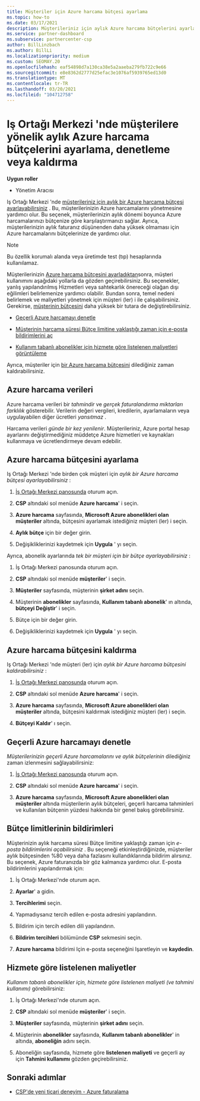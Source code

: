 ```yaml
---
title: Müşteriler için Azure harcama bütçesi ayarlama
ms.topic: how-to
ms.date: 03/17/2021
description: Müşterileriniz için aylık Azure harcama bütçelerini ayarlamayı veya kaldırmayı ve ayrıca Azure harcama verilerini görüntülemeyi ve bütçeye ilişkin bildirimleri ayarlamayı öğrenin.
ms.service: partner-dashboard
ms.subservice: partnercenter-csp
author: BillLinzbach
ms.author: BillLi
ms.localizationpriority: medium
ms.custom: SEOMAY.20
ms.openlocfilehash: eaf54898d7a130ca38e5a2aaeba279fb722c9e66
ms.sourcegitcommit: e8e8362d2777d25efac3e1076af5939765ed13d0
ms.translationtype: MT
ms.contentlocale: tr-TR
ms.lasthandoff: 03/20/2021
ms.locfileid: "104712758"
---
```

# <a name="set-check-or-remove-monthly-azure-spending-budgets-for-customers-in-partner-center"></a>Iş Ortağı Merkezi 'nde müşterilere yönelik aylık Azure harcama bütçelerini ayarlama, denetleme veya kaldırma

**Uygun roller**

- Yönetim Aracısı

Iş Ortağı Merkezi 'nde [müşterileriniz için aylık bir Azure harcama bütçesi ayarlayabilirsiniz](#set-azure-spending-budget) . Bu, müşterilerinizin Azure harcamalarını yönetmesine yardımcı olur. Bu seçenek, müşterilerinizin aylık dönemi boyunca Azure harcamalarınızı bütçenize göre karşılaştırmanızı sağlar. Ayrıca, müşterilerinizin aylık faturanız düşünenden daha yüksek olmaması için Azure harcamalarını bütçelerinize de yardımcı olur.

> [!NOTE]  
> Bu özellik korumalı alanda veya üretimde test (tıp) hesaplarında kullanılamaz.

Müşterilerinizin [Azure harcama bütçesini ayarladıktan](#set-azure-spending-budget)sonra, müşteri kullanımını aşağıdaki yollarla da gözden geçirebilirsiniz. Bu seçenekler, yanlış yapılandırılmış Hizmetleri veya sahtekarlık önereceği olağan dışı eğilimleri belirlemenize yardımcı olabilir. Bundan sonra, temel nedeni belirlemek ve maliyetleri yönetmek için müşteri (ler) i ile çalışabilirsiniz. Gerekirse, [müşterinin bütçesini](#set-azure-spending-budget) daha yüksek bir tutara de değiştirebilirsiniz.

- [Geçerli Azure harcamayı denetle](#check-current-azure-spending)

- [Müşterinin harcama süresi Bütçe limitine yaklaştığı zaman için e-posta bildirimlerini aç](#notifications-for-budget-limits)

- [Kullanım tabanlı abonelikler için hizmete göre listelenen maliyetleri görüntüleme](#itemized-costs-by-service)

Ayrıca, müşteriler için [bir Azure harcama bütçesini](#remove-azure-spending-budget) dilediğiniz zaman kaldırabilirsiniz.

## <a name="azure-spending-data"></a>Azure harcama verileri

Azure harcama verileri bir *tahmindir* ve *gerçek faturalandırma miktarları farklılık* gösterebilir. Verilerin değeri vergileri, kredilerin, ayarlamaların veya uygulayabilen diğer ücretleri *yansıtmaz* .

Harcama verileri *günde bir kez yenilenir*. Müşterileriniz, Azure portal hesap ayarlarını değiştirmediğiniz müddetçe Azure hizmetleri ve kaynakları kullanmaya ve ücretlendirmeye devam edebilir.

## <a name="set-azure-spending-budget"></a>Azure harcama bütçesini ayarlama

Iş Ortağı Merkezi 'nde birden çok müşteri için *aylık bir Azure harcama bütçesi ayarlayabilirsiniz* :

1. [İş Ortağı Merkezi panosunda](https://partner.microsoft.com/dashboard/) oturum açın.

2. **CSP** altındaki sol menüde **Azure harcama**' i seçin.

3. **Azure harcama** sayfasında, **Microsoft Azure abonelikleri olan müşteriler** altında, bütçesini ayarlamak istediğiniz müşteri (ler) i seçin.

4. **Aylık bütçe** için bir değer girin.

5. Değişikliklerinizi kaydetmek için **Uygula** ' yı seçin.

Ayrıca, abonelik ayarlarında *tek bir müşteri için bir bütçe ayarlayabilirsiniz* :

1. İş Ortağı Merkezi panosunda oturum açın.

2. **CSP** altındaki sol menüde **müşteriler**' i seçin.

3. **Müşteriler** sayfasında, müşterinin **şirket adını** seçin.

4. Müşterinin **abonelikler** sayfasında, **Kullanım tabanlı abonelik**' ın altında, **bütçeyi Değiştir**' i seçin.

5. Bütçe için bir değer girin.

6. Değişikliklerinizi kaydetmek için **Uygula** ' yı seçin.

## <a name="remove-azure-spending-budget"></a>Azure harcama bütçesini kaldırma

Iş Ortağı Merkezi 'nde müşteri (ler) için *aylık bir Azure harcama bütçesini kaldırabilirsiniz* :

1. [İş Ortağı Merkezi panosunda](https://partner.microsoft.com/dashboard/) oturum açın.

2. **CSP** altındaki sol menüde **Azure harcama**' i seçin.

3. **Azure harcama** sayfasında, **Microsoft Azure abonelikleri olan müşteriler** altında, bütçesini kaldırmak istediğiniz müşteri (ler) i seçin.

4. **Bütçeyi Kaldır**' ı seçin.

## <a name="check-current-azure-spending"></a>Geçerli Azure harcamayı denetle

*Müşterilerinizin geçerli Azure harcamalarını ve aylık bütçelerinin* dilediğiniz zaman izlenmesini sağlayabilirsiniz:

1. [İş Ortağı Merkezi panosunda](https://partner.microsoft.com/dashboard/) oturum açın.

2. **CSP** altındaki sol menüde **Azure harcama**' i seçin.

3. **Azure harcama** sayfasında, **Microsoft Azure abonelikleri olan müşteriler** altında müşterilerin aylık bütçeleri, geçerli harcama tahminleri ve kullanılan bütçenin yüzdesi hakkında bir genel bakış görebilirsiniz.

## <a name="notifications-for-budget-limits"></a>Bütçe limitlerinin bildirimleri

Müşterinizin aylık harcama süresi Bütçe limitine yaklaştığı zaman için *e-posta bildirimlerini açabilirsiniz* . Bu seçeneği etkinleştirdiğinizde, müşteriler aylık bütçesinden %80 veya daha fazlasını kullandıklarında bildirim alırsınız. Bu seçenek, Azure faturanızda bir göz kalmanıza yardımcı olur. E-posta bildirimlerini yapılandırmak için:

1. İş Ortağı Merkezi'nde oturum açın.

2. **Ayarlar**' a gidin.

3. **Tercihlerimi** seçin.

4. Yapmadıysanız tercih edilen e-posta adresini yapılandırın.

5. Bildirim için tercih edilen dili yapılandırın.

6. **Bildirim tercihleri** bölümünde **CSP** sekmesini seçin.

7. **Azure harcama** bildirimi Için e-posta seçeneğini Işaretleyin ve **kaydedin**.


## <a name="itemized-costs-by-service"></a>Hizmete göre listelenen maliyetler

*Kullanım tabanlı abonelikler için, hizmete göre listelenen maliyeti (ve tahmini kullanımı)* görebilirsiniz:

1. İş Ortağı Merkezi'nde oturum açın.

2. **CSP** altındaki sol menüde **müşteriler**' i seçin.

3. **Müşteriler** sayfasında, müşterinin **şirket adını** seçin.

4. Müşterinin **abonelikler** sayfasında, **Kullanım tabanlı abonelikler**' in altında, **aboneliğin** adını seçin.

5. Aboneliğin sayfasında, hizmete göre **listelenen maliyeti** ve geçerli ay için **Tahmini kullanımı** gözden geçirebilirsiniz.


## <a name="next-steps"></a>Sonraki adımlar

- [CSP'de yeni ticari deneyim - Azure faturalama](azure-plan-billing.md)
